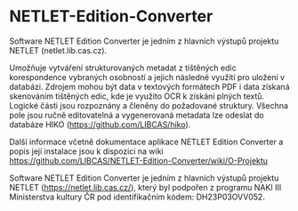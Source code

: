 # NETLET-Edition-Converter

Software NETLET Edition Converter je jedním z hlavních výstupů projektu NETLET (netlet.lib.cas.cz).

Umožňuje vytváření strukturovaných metadat z tištěných edic korespondence vybraných osobností a jejich následné využití pro uložení v databázi. Zdrojem mohou být data v textových formátech PDF i data získaná skenováním tištěných edic, kde je využito OCR k získání plných textů. Logické části jsou rozpoznány a členěny do požadované struktury. Všechna pole jsou ručně editovatelná a vygenerovaná metadata lze odeslat do databáze HIKO (https://github.com/LIBCAS/hiko).

Další informace včetně dokumentace aplikace NETLET Edition Converter a popis její instalace jsou k dispozici na wiki https://github.com/LIBCAS/NETLET-Edition-Converter/wiki/O-Projektu

Software NETLET Edition Converter je jedním z hlavních výstupů projektu NETLET (https://netlet.lib.cas.cz/), který byl podpořen z programu NAKI III Ministerstva kultury ČR pod identifikačním kódem: DH23P03OVV052.
